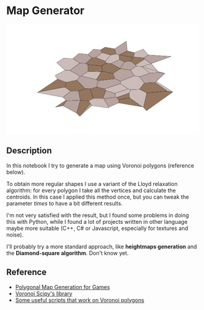<h1>Map Generator</h1>

<img src="map.png"></img>

<h2>Description</h2>
<p>In this notebook I try to generate a map using Voronoi polygons (reference below).</p>
<p>To obtain more regular shapes I use a variant of the Lloyd relaxation algorithm: for every polygon I take all the vertices and calculate the centroids. In this case I applied this method once, but you can tweak the parameter <i>times</i> to have a bit different results.</p>

<p>I'm not very satisfied with the result, but I found some problems in doing this with Python, while I found a lot of projects written in other language maybe more suitable (C++, C# or Javascript, especially for textures and noise).</p>
<p>I'll probably try a more standard approach, like <b>heightmaps generation</b> and the <b>Diamond-square algorithm</b>. Don't know yet.</p>

<h2>Reference</h2>
<ul>
    <li><a href="http://www-cs-students.stanford.edu/~amitp/game-programming/polygon-map-generation/">Polygonal Map Generation for Games</a></li>
    <li><a href="https://scipy.github.io/devdocs/generated/scipy.spatial.Voronoi.html">Voronoi Scipy's library</a></li>
    <li><a href="https://www.programcreek.com/python/example/91993/scipy.spatial.Voronoi">Some useful scripts that work on Voronoi polygons</a></li>
</ul>
